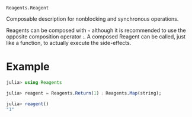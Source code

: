     Reagents.Reagent

Composable description for nonblocking and synchronous operations.

Reagents can be composed with `∘` although it is recommended to use the opposite
composition operator `⨟`.  A composed Reagent can be called, just like a
function, to actually execute the side-effects.

# Example

```julia
julia> using Reagents

julia> reagent = Reagents.Return(1) ⨟ Reagents.Map(string);

julia> reagent()
"1"
```
